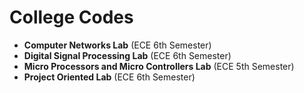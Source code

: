 # College Codes

* **Computer Networks Lab** (ECE 6th Semester)
* **Digital Signal Processing Lab** (ECE 6th Semester)
* **Micro Processors and Micro Controllers Lab** (ECE 5th Semester)
* **Project Oriented Lab** (ECE 6th Semester)